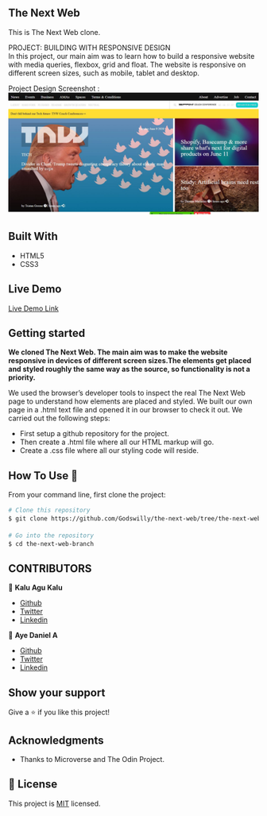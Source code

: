 
## The Next Web
This is The Next Web clone.

PROJECT: BUILDING WITH RESPONSIVE DESIGN
<br>
In this project, our main aim was to learn how to build a responsive website with media queries, flexbox, grid and float. The website is responsive on different screen sizes, such as mobile, tablet and desktop.

Project Design Screenshot : ![Project Design](images/thenextweb-project.JPG)


## Built With

- HTML5
- CSS3

## Live Demo

[Live Demo Link](https://rawcdn.githack.com/Godswilly/the-next-web/38b112ca9162eb0dfb67d6b2c2837fd0ee86424f/index.html)

## Getting started
**We cloned The Next Web. The main aim was to make the website responsive in devices of different screen sizes.The elements get placed and styled roughly the same way as the source, so functionality is not a priority.**

We used the browser’s developer tools to inspect the real The Next Web page to understand how elements are placed and styled.
We built our own page in a .html text file and opened it in our browser to check it out. We carried out the following steps:
  - First setup a github repository for the project.
  - Then create a .html file where all our HTML markup will go.
  - Create a .css file where all our styling code will reside.


## How To Use 🔧

From your command line, first clone the project:

```bash
# Clone this repository
$ git clone https://github.com/Godswilly/the-next-web/tree/the-next-web-branch

# Go into the repository
$ cd the-next-web-branch


```

## CONTRIBUTORS
👤 **Kalu Agu Kalu**

- [Github]( https://github.com/Godswilly)
- [Twitter](https://twitter.com/KaluAguKalu17)
- [Linkedin](https://www.linkedin.com/in/kalu-agu-kalu/)

👤 **Aye Daniel A**

- [Github](https://github.com/Alaska01)
- [Twitter](https://twitter.com/AyeAsoo)
- [Linkedin](https://www.linkedin.com/in/daniel-asoo-aye-178500140/)

## Show your support

Give a ⭐️ if you like this project!

## Acknowledgments

- Thanks to Microverse and The Odin Project.

## 📝 License

This project is [MIT](lic.url) licensed.






